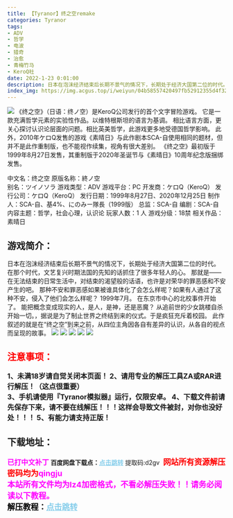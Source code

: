 ```yaml
---
title: 【Tyranor】终之空remake
categories: Tyranor
tags:
- ADV
- 哲学
- 电波
- 猎奇
- 治愈
- 青梅竹马
- KeroQ社
date: 2022-1-23 0:01:00
description: 日本在泡沫经济结束后长期不景气的情况下，长期处于经济大国第二位的时代。在那个时代，文艺复兴时期法国的先知的话抓住了很多年轻人的心。那就是——在无法结束的日常生活中，对结束的渴望般的话语，也许是对荣华的罪恶感和不安产生的吧。
index_img: https://img.acgus.top/i/weiyun/04b58557420497fb52912355d4f32893f8b4c6c36b6830a9e064bf15d0b03fd0cd683cd123498f4905916815e7d2762a.webp
---
```

![](https://img.acgus.top/i/weiyun/04b58557420497fb52912355d4f32893f8b4c6c36b6830a9e064bf15d0b03fd0cd683cd123498f4905916815e7d2762a.webp)
《终之空》（日语：终ノ空）是KeroQ公司发行的首个文字冒险游戏。
它是一款充满哲学元素的实验性作品。以维特根斯坦的语言为基调。
相比语言方面，更关心探讨认识论层面的问题。相比英美哲学，此游戏更多地受德国哲学影响。
 此外，2010年ケロQ发售的游戏《素晴日》与此作剧本SCA-自使用相同的题材，但并不是此作重制版，也不能视作续集，视角有很大差别。
 《终之空》最初版于1999年8月27日发售，其重制版于2020年圣诞节与《素晴日》10周年纪念版捆绑发售。

中文名：终之空
原版名称：終ノ空  
别名：ツイノソラ
游戏类型：ADV
游戏平台：PC
开发商：ケロQ（KeroQ）
发行公司：ケロQ（KeroQ）
发行日期：1999年8月27日、2020年12月25日
制作人：SCA-自、基4%、にのみー隊長（1999版）
总监：SCA-自
编剧：SCA-自
内容主题：哲学，社会心理，认识论
玩家人数：1 人
游戏分级：18禁
相关作品：素晴日

## 游戏简介：
日本在泡沫经济结束后长期不景气的情况下，长期处于经济大国第二位的时代。
在那个时代，文艺复兴时期法国的先知的话抓住了很多年轻人的心。
那就是——在无法结束的日常生活中，对结束的渴望般的话语，也许是对荣华的罪恶感和不安产生的吧。
那种不安和罪恶感如果被谁具体化了会怎么样呢？如果有人通过了这种不安，侵入了他们会怎么样呢？
1999年7月。
在东京市中心的北校事件开始了。
能把概念变成现实的人，是人，是神，还是恶魔？
从追前世的少女跳楼自杀开始一切。，据说是为了制止世界之终结到来的仪式。于是疯狂充斥着校园。
此作叙述的就是在“终之空”到来之前，从四位主角因各自有差异的认识，从各自的视点而呈现的故事。
![](https://img.acgus.top/i/weiyun/b267976cb0352a7481099916ec31d3f95da4ad7fffdb7846ac681637a330e103107ea608b7b685c7dc13ec14d2750b50.webp)
![](https://img.acgus.top/i/weiyun/f072e0894e213324a12e092a5ab02c7d700e523b8af2513014c2937c50b9ccdfac6e34c645805d38203840f05194b5bf.webp)
![](https://img.acgus.top/i/weiyun/12dd220e6857f99c2ff6a99820f8ddfef880bcd01d28df261873f8de85cfddc4873e98801f2df023aade54462dcc7ab4.webp)
![](https://img.acgus.top/i/weiyun/d1edddb614038bb02c0fdd34f79bddbeba1bde763955081de071679b0931d8aac7544a84320e44a25894cfbed652b9bd.webp)
![](https://img.acgus.top/i/weiyun/0895c220cbd7c962dc8a13f3ba69e17073b7ef567c35b672205326f0ae6b19ca30c67f495a1390bc818f6445b22c5056.webp)




## <font color=#FF0000 >注意事项：</font>
<font size=3><b>1、未满18岁请自觉关闭本页面！
2、请用专业的解压工具ZA或RAR进行解压！（这点很重要）           
3、手机请使用『Tyranor模拟器』运行，仅限安卓。
4、下载文件前请先保存下来，请不要在线解压！！！这样会导致文件被封，对你也没好处！！！
5、有能力请支持正版！</b></font>

## 下载地址：
<font color=#FF00FF size=3><b>已打中文补丁</b></font>
<b>百度网盘下载点：</b><a href="https://pan.baidu.com/s/1oXyWFul_aO3FBkrdgC-K9w?pwd=d2gv" style="color: #87CEEB;"><b>点击跳转</b></a> 提取码:d2gv
<a style="padding: 0" href="https://post.qingju.org/AD/"><img style="max-width:100%" src="https://img.acgus.top/i/2024/07/478f689b8021d8d499ab43d21acf137a.gif" alt=""></a>
<b><font color=#FF0000 size=4>网站所有资源解压密码均为</b></font><b><font color=#FF00FF size=4>qingju</font><font color=#FF0000 ></font></b><br><b><font color=#FF00FF size=4>本站所有文件均为lz4加密格式，不看必解压失败！！请务必阅读以下教程。</b></font><br><b><font color=#000 size=4>解压教程：</b><a href="https://post.qingju.org/tutorial/000/" style="color: #87CEEB;"><b>点击跳转</b></a>